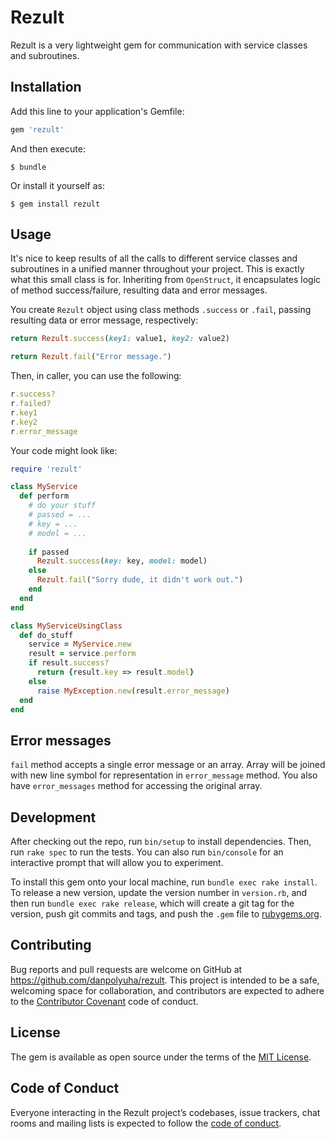 # Rezult

Rezult is a very lightweight gem for communication with service classes and subroutines.

## Installation

Add this line to your application's Gemfile:

```ruby
gem 'rezult'
```

And then execute:

    $ bundle

Or install it yourself as:

    $ gem install rezult

## Usage

It's nice to keep results of all the calls to different service classes and subroutines in a unified manner throughout
your project. This is exactly what this small class is for. Inheriting from `OpenStruct`, it encapsulates logic of
method success/failure, resulting data and error messages.

You create `Rezult` object using class methods `.success` or `.fail`, passing resulting data or error message,
respectively:
```ruby
return Rezult.success(key1: value1, key2: value2)

return Rezult.fail("Error message.")
```
Then, in caller, you can use the following:
```ruby
r.success?
r.failed?
r.key1
r.key2
r.error_message
```

Your code might look like:
```ruby
require 'rezult'

class MyService
  def perform
    # do your stuff
    # passed = ...
    # key = ...
    # model = ...
    
    if passed
      Rezult.success(key: key, model: model)
    else
      Rezult.fail("Sorry dude, it didn't work out.")
    end
  end
end

class MyServiceUsingClass
  def do_stuff
    service = MyService.new
    result = service.perform
    if result.success?
      return {result.key => result.model}
    else
      raise MyException.new(result.error_message)
  end
end
```

## Error messages
 
`fail` method accepts a single error message or an array. Array will be joined with new line symbol for representation in `error_message` method. You also have `error_messages` method for accessing the original array.

## Development

After checking out the repo, run `bin/setup` to install dependencies. Then, run `rake spec` to run the tests. You can also run `bin/console` for an interactive prompt that will allow you to experiment.

To install this gem onto your local machine, run `bundle exec rake install`. To release a new version, update the version number in `version.rb`, and then run `bundle exec rake release`, which will create a git tag for the version, push git commits and tags, and push the `.gem` file to [rubygems.org](https://rubygems.org).

## Contributing

Bug reports and pull requests are welcome on GitHub at https://github.com/danpolyuha/rezult. This project is intended to be a safe, welcoming space for collaboration, and contributors are expected to adhere to the [Contributor Covenant](http://contributor-covenant.org) code of conduct.

## License

The gem is available as open source under the terms of the [MIT License](http://opensource.org/licenses/MIT).

## Code of Conduct

Everyone interacting in the Rezult project’s codebases, issue trackers, chat rooms and mailing lists is expected to follow the [code of conduct](https://github.com/[USERNAME]/rezult/blob/master/CODE_OF_CONDUCT.md).
